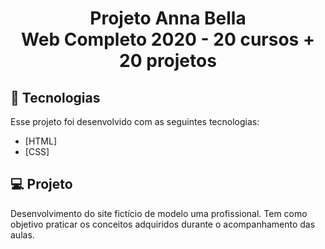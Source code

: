 <h1 align="center">
    Projeto Anna Bella <br>
    Web Completo 2020 - 20 cursos + 20 projetos 
</h1>

## :rocket: Tecnologias

Esse projeto foi desenvolvido com as seguintes tecnologias:

- [HTML]
- [CSS]

## :computer: Projeto

Desenvolvimento do site fictício de modelo uma profissional. Tem como objetivo praticar os conceitos adquiridos durante o acompanhamento das aulas.
